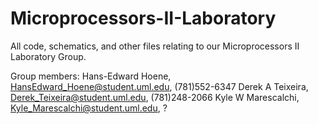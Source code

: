 # Microprocessors-II-Laboratory
All code, schematics, and other files relating to our Microprocessors II Laboratory Group.

Group members:
Hans-Edward Hoene, HansEdward_Hoene@student.uml.edu, (781)552-6347
Derek A Teixeira,  Derek_Teixeira@student.uml.edu, (781)248-2066
Kyle W Marescalchi, Kyle_Marescalchi@student.uml.edu, ?
